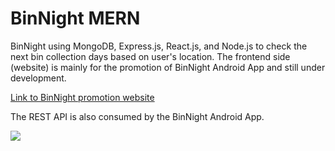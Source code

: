 # BinNight MERN #
BinNight using MongoDB, Express.js, React.js, and Node.js to check the next bin collection days based on user's location. The frontend side (website) is mainly for the promotion of BinNight Android App and still under development. 

[Link to BinNight promotion website](https://www.bin-night.com)

The REST API is also consumed by the BinNight Android App.

![](./client/public/google-play-badge.png=100px)

